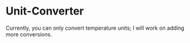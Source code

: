 # Unit-Converter
Currently, you can only convert temperature units; I will work on adding more conversions.
